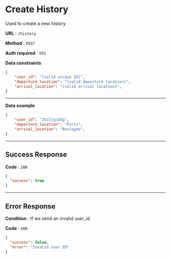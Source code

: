 # Create History

Used to create a new history

**URL** : `/history`

**Method** : `POST`

**Auth required** : `YES`

**Data constraints**

```json
{
    "user_id": "[valid unique ID]",
    "departure_location": "[valid departure location]",
    "arrival_location": "[valid arrival location]", 
}
```

---

**Data example**

```json
{
    "user_id": "2kJ3jqcO5g",
    "departure_location": "Paris",
    "arrival_location": "Boulogne", 
}
```

---

## Success Response

**Code** : `200`

```json
{
  "success": true
}
```

---

## Error Response

**Condition** : If we send an invalid user_id

**Code** : `400`

```json
{
  "success": false,
  "error": "Invalid user ID"
}
```



